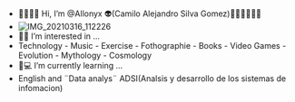 - 🖐🏽👋🏽 Hi, I’m @Allonyx 👽(Camilo Alejandro Silva Gomez)🤟🏽🤘🏽🤙🏽
- ![IMG_20210316_112226](https://user-images.githubusercontent.com/74437483/113533337-4bd65180-9593-11eb-88d4-2fd681865525.jpg)
- 👀👾 I’m interested in ...
- Technology - Music - Exercise - Fothographie - Books - Video Games - Evolution - Mythology - Cosmology
- 🤖💻 I’m currently learning ...
- English and ¨Data analys¨ ADSI(Analsis y desarrollo de los sistemas de infomacion) 


<!---
Allonyx/Allonyx is a ✨ special ✨ repository because its `README.md` (this file) appears on your GitHub profile.
You can click the Preview link to take a look at your changes.
--->

